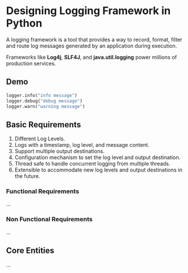 # Designing Logging Framework in Python

A logging framework is a tool that provides a way to record, format, filter and route log messages generated by an application during execution.

Frameworks like **Log4j**, **SLF4J**, and **java.util.logging** power millions of production services.

## Demo

```python
logger.info("info message")
logger.debug("debug message")
logger.warn("warning message")
```

## Basic Requirements

1. Different Log Levels.
2. Logs with a timestamp, log level, and message content.
3. Support multiple output destinations.
4. Configuration mechanism to set the log level and output destination.
5. Thread safe to handle concurrent logging from multiple threads.
6. Extensible to accommodate new log levels and output destinations in the future.

### Functional Requirements

...

### Non Functional Requirements

...

## Core Entities

...
